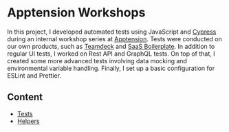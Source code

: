 # Apptension Workshops

In this project, I developed automated tests using JavaScript and [Cypress](https://www.cypress.io/) during an internal workshop series at [Apptension](https://www.apptension.com/). Tests were conducted on our own products, such as [Teamdeck](https://teamdeck.io/) and [SaaS Boilerplate](https://www.apptension.com/saas-boilerplate). In addition to regular UI tests, I worked on Rest API and GraphQL tests. On top of that, I created some more advanced tests involving data mocking and environmental variable handling. Finally, I set up a basic configuration for ESLint and Prettier.

## Content
* [Tests](https://github.com/jakubrylko/apptension-workshops/tree/main/cypress/e2e) 
* [Helpers](https://github.com/jakubrylko/apptension-workshops/tree/main/cypress/support)

